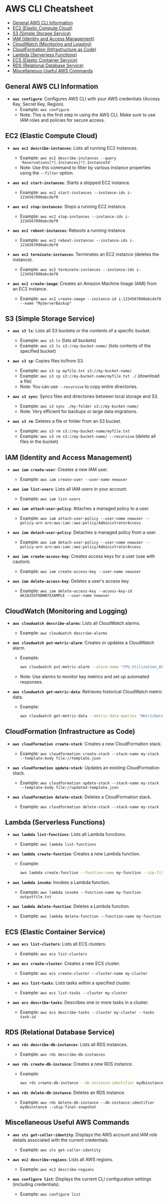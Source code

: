 # AWS CLI Cheatsheet

- [General AWS CLI Information](#general-aws-cli-information)
- [EC2 (Elastic Compute Cloud)](#ec2-elastic-compute-cloud)
- [S3 (Simple Storage Service)](#s3-simple-storage-service)
- [IAM (Identity and Access Management)](#iam-identity-and-access-management)
- [CloudWatch (Monitoring and Logging)](#cloudwatch-monitoring-and-logging)
- [CloudFormation (Infrastructure as Code)](#cloudformation-infrastructure-as-code)
- [Lambda (Serverless Functions)](#lambda-serverless-functions)
- [ECS (Elastic Container Service)](#ecs-elastic-container-service)
- [RDS (Relational Database Service)](#rds-relational-database-service)
- [Miscellaneous Useful AWS Commands](#miscellaneous-useful-aws-commands)

## General AWS CLI Information
- **`aws configure`**: Configures AWS CLI with your AWS credentials (Access Key, Secret Key, Region).
  - Example: `aws configure`
  - Note: This is the first step in using the AWS CLI. Make sure to use IAM roles and policies for secure access.

## EC2 (Elastic Compute Cloud)
- **`aws ec2 describe-instances`**: Lists all running EC2 instances.
  - Example: `aws ec2 describe-instances --query 'Reservations[*].Instances[*].InstanceId'`
  - Note: Use this command to filter by various instance properties using the `--filter` option.

- **`aws ec2 start-instances`**: Starts a stopped EC2 instance.
  - Example: `aws ec2 start-instances --instance-ids i-1234567890abcdef0`

- **`aws ec2 stop-instances`**: Stops a running EC2 instance.
  - Example: `aws ec2 stop-instances --instance-ids i-1234567890abcdef0`

- **`aws ec2 reboot-instances`**: Reboots a running instance.
  - Example: `aws ec2 reboot-instances --instance-ids i-1234567890abcdef0`

- **`aws ec2 terminate-instances`**: Terminates an EC2 instance (deletes the instance).
  - Example: `aws ec2 terminate-instances --instance-ids i-1234567890abcdef0`

- **`aws ec2 create-image`**: Creates an Amazon Machine Image (AMI) from an EC2 instance.
  - Example: `aws ec2 create-image --instance-id i-1234567890abcdef0 --name "MyServerBackup"`

## S3 (Simple Storage Service)
- **`aws s3 ls`**: Lists all S3 buckets or the contents of a specific bucket.
  - Example: `aws s3 ls` (lists all buckets)
  - Example: `aws s3 ls s3://my-bucket-name/` (lists contents of the specified bucket)

- **`aws s3 cp`**: Copies files to/from S3.
  - Example: `aws s3 cp myfile.txt s3://my-bucket-name/`
  - Example: `aws s3 cp s3://my-bucket-name/myfile.txt ./` (download a file)
  - Note: You can use `--recursive` to copy entire directories.

- **`aws s3 sync`**: Syncs files and directories between local storage and S3.
  - Example: `aws s3 sync ./my-folder s3://my-bucket-name/`
  - Note: Very efficient for backups or large data migrations.

- **`aws s3 rm`**: Deletes a file or folder from an S3 bucket.
  - Example: `aws s3 rm s3://my-bucket-name/myfile.txt`
  - Example: `aws s3 rm s3://my-bucket-name/ --recursive` (delete all files in the bucket)

## IAM (Identity and Access Management)
- **`aws iam create-user`**: Creates a new IAM user.
  - Example: `aws iam create-user --user-name newuser`

- **`aws iam list-users`**: Lists all IAM users in your account.
  - Example: `aws iam list-users`

- **`aws iam attach-user-policy`**: Attaches a managed policy to a user.
  - Example: `aws iam attach-user-policy --user-name newuser --policy-arn arn:aws:iam::aws:policy/AdministratorAccess`

- **`aws iam detach-user-policy`**: Detaches a managed policy from a user.
  - Example: `aws iam detach-user-policy --user-name newuser --policy-arn arn:aws:iam::aws:policy/AdministratorAccess`

- **`aws iam create-access-key`**: Creates access keys for a user (use with caution).
  - Example: `aws iam create-access-key --user-name newuser`

- **`aws iam delete-access-key`**: Deletes a user's access key.
  - Example: `aws iam delete-access-key --access-key-id AKIAIOSFODNN7EXAMPLE --user-name newuser`

## CloudWatch (Monitoring and Logging)
- **`aws cloudwatch describe-alarms`**: Lists all CloudWatch alarms.
  - Example: `aws cloudwatch describe-alarms`

- **`aws cloudwatch put-metric-alarm`**: Creates or updates a CloudWatch alarm.
  - Example: 
    ```bash
    aws cloudwatch put-metric-alarm --alarm-name "CPU_Utilization_Alarm" --metric-name CPUUtilization --namespace AWS/EC2 --statistic Average --period 300 --threshold 70 --comparison-operator GreaterThanThreshold --evaluation-periods 2 --alarm-actions arn:aws:sns:region:account-id:sns-topic
    ```
  - Note: Use alarms to monitor key metrics and set up automated responses.

- **`aws cloudwatch get-metric-data`**: Retrieves historical CloudWatch metric data.
  - Example: 
    ```bash
    aws cloudwatch get-metric-data --metric-data-queries 'MetricDataQueries' --start-time 2024-01-01T00:00:00 --end-time 2024-01-02T00:00:00
    ```

## CloudFormation (Infrastructure as Code)
- **`aws cloudformation create-stack`**: Creates a new CloudFormation stack.
  - Example: `aws cloudformation create-stack --stack-name my-stack --template-body file://template.json`

- **`aws cloudformation update-stack`**: Updates an existing CloudFormation stack.
  - Example: `aws cloudformation update-stack --stack-name my-stack --template-body file://updated-template.json`

- **`aws cloudformation delete-stack`**: Deletes a CloudFormation stack.
  - Example: `aws cloudformation delete-stack --stack-name my-stack`

## Lambda (Serverless Functions)
- **`aws lambda list-functions`**: Lists all Lambda functions.
  - Example: `aws lambda list-functions`

- **`aws lambda create-function`**: Creates a new Lambda function.
  - Example: 
    ```bash
    aws lambda create-function --function-name my-function --zip-file fileb://function.zip --handler index.handler --runtime nodejs14.x --role arn:aws:iam::123456789012:role/execution_role
    ```

- **`aws lambda invoke`**: Invokes a Lambda function.
  - Example: `aws lambda invoke --function-name my-function outputfile.txt`

- **`aws lambda delete-function`**: Deletes a Lambda function.
  - Example: `aws lambda delete-function --function-name my-function`

## ECS (Elastic Container Service)
- **`aws ecs list-clusters`**: Lists all ECS clusters.
  - Example: `aws ecs list-clusters`

- **`aws ecs create-cluster`**: Creates a new ECS cluster.
  - Example: `aws ecs create-cluster --cluster-name my-cluster`

- **`aws ecs list-tasks`**: Lists tasks within a specified cluster.
  - Example: `aws ecs list-tasks --cluster my-cluster`

- **`aws ecs describe-tasks`**: Describes one or more tasks in a cluster.
  - Example: `aws ecs describe-tasks --cluster my-cluster --tasks task-id`

## RDS (Relational Database Service)
- **`aws rds describe-db-instances`**: Lists all RDS instances.
  - Example: `aws rds describe-db-instances`

- **`aws rds create-db-instance`**: Creates a new RDS instance.
  - Example: 
    ```bash
    aws rds create-db-instance --db-instance-identifier mydbinstance --db-instance-class db.t2.micro --engine mysql --allocated-storage 20 --master-username admin --master-user-password password
    ```

- **`aws rds delete-db-instance`**: Deletes an RDS instance.
  - Example: `aws rds delete-db-instance --db-instance-identifier mydbinstance --skip-final-snapshot`

## Miscellaneous Useful AWS Commands
- **`aws sts get-caller-identity`**: Displays the AWS account and IAM role details associated with the current credentials.
  - Example: `aws sts get-caller-identity`

- **`aws ec2 describe-regions`**: Lists all AWS regions.
  - Example: `aws ec2 describe-regions`

- **`aws configure list`**: Displays the current CLI configuration settings (including credentials).
  - Example: `aws configure list`
